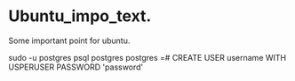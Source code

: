 # Ubuntu_impo_text.
Some important point for ubuntu.

sudo -u postgres psql postgres
postgres =# CREATE USER username WITH USPERUSER PASSWORD 'password'
